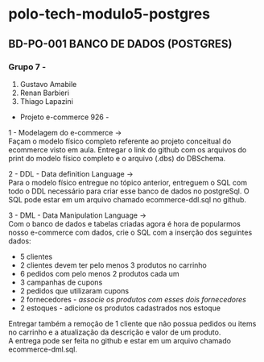 # polo-tech-modulo5-postgres
<h2>BD-PO-001 BANCO DE DADOS (POSTGRES)</h2>

<h3>Grupo 7 - </h3>
<ol>
  <li>Gustavo Amabile</li>
  <li>Renan Barbieri</li>
  <li>Thiago Lapazini</li>
</ol>

- Projeto e-commerce 926 -

<p>1 - Modelagem do e-commerce -> <br />
Façam o modelo físico completo referente ao projeto conceitual do ecommerce visto em aula. Entregar o link do github com os arquivos do print do modelo físico completo e o arquivo (.dbs) do DBSchema.</p>

<p>2 - DDL - Data definition Language -><br />
Para o modelo físico entregue no tópico anterior, entreguem o SQL com todo o DDL necessário para criar esse banco de dados no postgreSql. O SQL pode estar em um arquivo chamado ecommerce-ddl.sql no github.</p>

<p>3 - DML - Data Manipulation Language -><br />
Com o banco de dados e tabelas criadas agora é hora de popularmos nosso e-commerce com dados, crie o SQL com a inserção dos seguintes dados:</p>


<ul>
  <li>5 clientes</li>
  <li>2 clientes devem ter pelo menos 3 produtos no carrinho</li>
  <li>6 pedidos com pelo menos 2 produtos cada um</li>
  <li>3 campanhas de cupons </li>
  <li>2 pedidos que utilizaram cupons </li>
  <li>2 fornecedores - <em>associe os produtos com esses dois fornecedores</em></li>
  <li>2 estoques - <em></em> adicione os produtos cadastrados nos estoque</li>
</ul>


<p>Entregar também a remoção de 1 cliente que não possua pedidos ou items no carrinho e a atualização da descrição e valor de um produto.<br /> A entrega pode ser feita no github e estar em um arquivo chamado ecommerce-dml.sql.</p>
